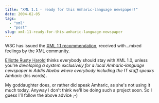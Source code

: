 ```yaml
---
title: "XML 1.1 - ready for this Amharic-language newspaper!"
date: 2004-02-05
tags: 
  - "xml"
  - "post"
slug: xml-11-ready-for-this-amharic-language-newspaper
---
```


W3C has issued the [XML 1.1 recommendation](http://www.w3.org/TR/2004/REC-xml11-20040204/), received with...mixed feelings by the XML community.

[Elliotte Rusty Harold](http://www.ibiblio.org/xml/books/effectivexml/chapters/03.html) thinks everybody should stay with XML 1.0, unless you're _developing a system exclusively for a local Amharic-language newspaper in Addis Abeba where everybody including the IT staff speaks Amharic_ (his words).

My goddaughter does, or rather did speak Amharic, as she's not using it much today. Anyway I don't think we'll be doing such a project soon. So I guess I'll follow the above advice ;-)
